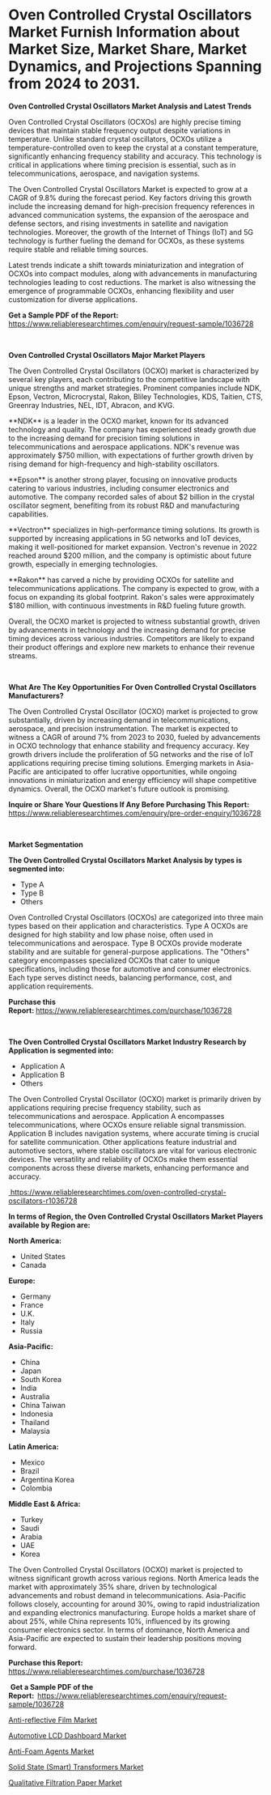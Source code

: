 <p><h1>Oven Controlled Crystal Oscillators Market Furnish Information about Market Size, Market Share, Market Dynamics, and Projections Spanning from 2024 to 2031.</h1></p><p><strong>Oven Controlled Crystal Oscillators Market Analysis and Latest Trends</strong></p>
<p><p>Oven Controlled Crystal Oscillators (OCXOs) are highly precise timing devices that maintain stable frequency output despite variations in temperature. Unlike standard crystal oscillators, OCXOs utilize a temperature-controlled oven to keep the crystal at a constant temperature, significantly enhancing frequency stability and accuracy. This technology is critical in applications where timing precision is essential, such as in telecommunications, aerospace, and navigation systems.</p><p>The Oven Controlled Crystal Oscillators Market is expected to grow at a CAGR of 9.8% during the forecast period. Key factors driving this growth include the increasing demand for high-precision frequency references in advanced communication systems, the expansion of the aerospace and defense sectors, and rising investments in satellite and navigation technologies. Moreover, the growth of the Internet of Things (IoT) and 5G technology is further fueling the demand for OCXOs, as these systems require stable and reliable timing sources.</p><p>Latest trends indicate a shift towards miniaturization and integration of OCXOs into compact modules, along with advancements in manufacturing technologies leading to cost reductions. The market is also witnessing the emergence of programmable OCXOs, enhancing flexibility and user customization for diverse applications.</p></p>
<p><strong>Get a Sample PDF of the Report:&nbsp;</strong> <a href="https://www.reliableresearchtimes.com/enquiry/request-sample/1036728?utm_campaign=1430&utm_medium=2&utm_source=Github&utm_content=ia&utm_term=11102024&utm_id=oven-controlled-crystal-oscillators">https://www.reliableresearchtimes.com/enquiry/request-sample/1036728</a></p>
<p>&nbsp;</p>
<p><strong>Oven Controlled Crystal Oscillators Major Market Players</strong></p>
<p><p>The Oven Controlled Crystal Oscillators (OCXO) market is characterized by several key players, each contributing to the competitive landscape with unique strengths and market strategies. Prominent companies include NDK, Epson, Vectron, Microcrystal, Rakon, Bliley Technologies, KDS, Taitien, CTS, Greenray Industries, NEL, IDT, Abracon, and KVG.</p><p>**NDK** is a leader in the OCXO market, known for its advanced technology and quality. The company has experienced steady growth due to the increasing demand for precision timing solutions in telecommunications and aerospace applications. NDK's revenue was approximately $750 million, with expectations of further growth driven by rising demand for high-frequency and high-stability oscillators.</p><p>**Epson** is another strong player, focusing on innovative products catering to various industries, including consumer electronics and automotive. The company recorded sales of about $2 billion in the crystal oscillator segment, benefiting from its robust R&D and manufacturing capabilities.</p><p>**Vectron** specializes in high-performance timing solutions. Its growth is supported by increasing applications in 5G networks and IoT devices, making it well-positioned for market expansion. Vectron's revenue in 2022 reached around $200 million, and the company is optimistic about future growth, especially in emerging technologies.</p><p>**Rakon** has carved a niche by providing OCXOs for satellite and telecommunications applications. The company is expected to grow, with a focus on expanding its global footprint. Rakon's sales were approximately $180 million, with continuous investments in R&D fueling future growth.</p><p>Overall, the OCXO market is projected to witness substantial growth, driven by advancements in technology and the increasing demand for precise timing devices across various industries. Competitors are likely to expand their product offerings and explore new markets to enhance their revenue streams.</p></p>
<p>&nbsp;</p>
<p><strong>What Are The Key Opportunities For Oven Controlled Crystal Oscillators Manufacturers?</strong></p>
<p><p>The Oven Controlled Crystal Oscillator (OCXO) market is projected to grow substantially, driven by increasing demand in telecommunications, aerospace, and precision instrumentation. The market is expected to witness a CAGR of around 7% from 2023 to 2030, fueled by advancements in OCXO technology that enhance stability and frequency accuracy. Key growth drivers include the proliferation of 5G networks and the rise of IoT applications requiring precise timing solutions. Emerging markets in Asia-Pacific are anticipated to offer lucrative opportunities, while ongoing innovations in miniaturization and energy efficiency will shape competitive dynamics. Overall, the OCXO market's future outlook is promising.</p></p>
<p><strong>Inquire or Share Your Questions If Any Before Purchasing This Report:</strong> <a href="https://www.reliableresearchtimes.com/enquiry/pre-order-enquiry/1036728?utm_campaign=1430&utm_medium=2&utm_source=Github&utm_content=ia&utm_term=11102024&utm_id=oven-controlled-crystal-oscillators">https://www.reliableresearchtimes.com/enquiry/pre-order-enquiry/1036728</a></p>
<p>&nbsp;</p>
<p><strong>Market Segmentation</strong></p>
<p><strong>The Oven Controlled Crystal Oscillators Market Analysis by types is segmented into:</strong></p>
<p><ul><li>Type A</li><li>Type B</li><li>Others</li></ul></p>
<p><p>Oven Controlled Crystal Oscillators (OCXOs) are categorized into three main types based on their application and characteristics. Type A OCXOs are designed for high stability and low phase noise, often used in telecommunications and aerospace. Type B OCXOs provide moderate stability and are suitable for general-purpose applications. The "Others" category encompasses specialized OCXOs that cater to unique specifications, including those for automotive and consumer electronics. Each type serves distinct needs, balancing performance, cost, and application requirements.</p></p>
<p><strong>Purchase this Report:&nbsp;</strong><a href="https://www.reliableresearchtimes.com/purchase/1036728?utm_campaign=1430&utm_medium=2&utm_source=Github&utm_content=ia&utm_term=11102024&utm_id=oven-controlled-crystal-oscillators">https://www.reliableresearchtimes.com/purchase/1036728</a></p>
<p>&nbsp;</p>
<p><strong>The Oven Controlled Crystal Oscillators Market Industry Research by Application is segmented into:</strong></p>
<p><ul><li>Application A</li><li>Application B</li><li>Others</li></ul></p>
<p><p>The Oven Controlled Crystal Oscillator (OCXO) market is primarily driven by applications requiring precise frequency stability, such as telecommunications and aerospace. Application A encompasses telecommunications, where OCXOs ensure reliable signal transmission. Application B includes navigation systems, where accurate timing is crucial for satellite communication. Other applications feature industrial and automotive sectors, where stable oscillators are vital for various electronic devices. The versatility and reliability of OCXOs make them essential components across these diverse markets, enhancing performance and accuracy.</p></p>
<p><a href="https://www.reliableresearchtimes.com/oven-controlled-crystal-oscillators-r1036728?utm_campaign=1430&utm_medium=2&utm_source=Github&utm_content=ia&utm_term=11102024&utm_id=oven-controlled-crystal-oscillators">&nbsp;https://www.reliableresearchtimes.com/oven-controlled-crystal-oscillators-r1036728</a></p>
<p><strong>In terms of Region, the Oven Controlled Crystal Oscillators Market Players available by Region are:</strong></p>
<p>
    <p> <strong> North America: </strong>
        <ul>
            <li>United States</li>
            <li>Canada</li>
        </ul>
        </p> 
    <p> <strong> Europe: </strong>
        <ul>
            <li>Germany</li>
            <li>France</li>
            <li>U.K.</li>
            <li>Italy</li>
            <li>Russia</li>
        </ul>
        </p> 
    <p> <strong> Asia-Pacific: </strong>
        <ul>
            <li>China</li>
            <li>Japan</li>
            <li>South Korea</li>
            <li>India</li>
            <li>Australia</li>
            <li>China Taiwan</li>
            <li>Indonesia</li>
            <li>Thailand</li>
            <li>Malaysia</li>
        </ul>
        </p> 
    <p> <strong> Latin America: </strong>
        <ul>
            <li>Mexico</li>
            <li>Brazil</li>
            <li>Argentina Korea</li>
            <li>Colombia</li>
        </ul>
        </p> 
    <p> <strong> Middle East & Africa: </strong>
        <ul>
            <li>Turkey</li>
            <li>Saudi</li>
            <li>Arabia</li>
            <li>UAE</li>
            <li>Korea</li>
        </ul>
    </p>
    </p>
<p><p>The Oven Controlled Crystal Oscillators (OCXO) market is projected to witness significant growth across various regions. North America leads the market with approximately 35% share, driven by technological advancements and robust demand in telecommunications. Asia-Pacific follows closely, accounting for around 30%, owing to rapid industrialization and expanding electronics manufacturing. Europe holds a market share of about 25%, while China represents 10%, influenced by its growing consumer electronics sector. In terms of dominance, North America and Asia-Pacific are expected to sustain their leadership positions moving forward.</p></p>
<p><strong>Purchase this Report: </strong><a href="https://www.reliableresearchtimes.com/purchase/1036728?utm_campaign=1430&utm_medium=2&utm_source=Github&utm_content=ia&utm_term=11102024&utm_id=oven-controlled-crystal-oscillators">https://www.reliableresearchtimes.com/purchase/1036728</a></p>
<p>&nbsp;<strong>Get a Sample PDF of the Report:&nbsp;&nbsp;</strong><a href="https://www.reliableresearchtimes.com/enquiry/request-sample/1036728?utm_campaign=1430&utm_medium=2&utm_source=Github&utm_content=ia&utm_term=11102024&utm_id=oven-controlled-crystal-oscillators">https://www.reliableresearchtimes.com/enquiry/request-sample/1036728</a></p>
<p><strong></strong></p>
<p><p><a href="https://www.linkedin.com/pulse/global-perspectives-anti-reflective-film-market-trends-challenges-eqm4c?utm_campaign=1430&utm_medium=2&utm_source=Github&utm_content=ia&utm_term=11102024&utm_id=oven-controlled-crystal-oscillators">Anti-reflective Film Market</a></p><p><a href="https://www.linkedin.com/pulse/automotive-lcd-dashboard-market-research-report-includes-qptnc?utm_campaign=1430&utm_medium=2&utm_source=Github&utm_content=ia&utm_term=11102024&utm_id=oven-controlled-crystal-oscillators">Automotive LCD Dashboard Market</a></p><p><a href="https://www.linkedin.com/pulse/navigating-global-anti-foam-agents-market-from-trends-37vkc?utm_campaign=1430&utm_medium=2&utm_source=Github&utm_content=ia&utm_term=11102024&utm_id=oven-controlled-crystal-oscillators">Anti-Foam Agents Market</a></p><p><a href="https://www.linkedin.com/pulse/solid-state-smart-transformers-market-segmentation-in-depth-byxde?utm_campaign=1430&utm_medium=2&utm_source=Github&utm_content=ia&utm_term=11102024&utm_id=oven-controlled-crystal-oscillators">Solid State (Smart) Transformers Market</a></p><p><a href="https://www.linkedin.com/pulse/qualitative-filtration-paper-market-forecast-global-trends-r4zoc?utm_campaign=1430&utm_medium=2&utm_source=Github&utm_content=ia&utm_term=11102024&utm_id=oven-controlled-crystal-oscillators">Qualitative Filtration Paper Market</a></p></p>